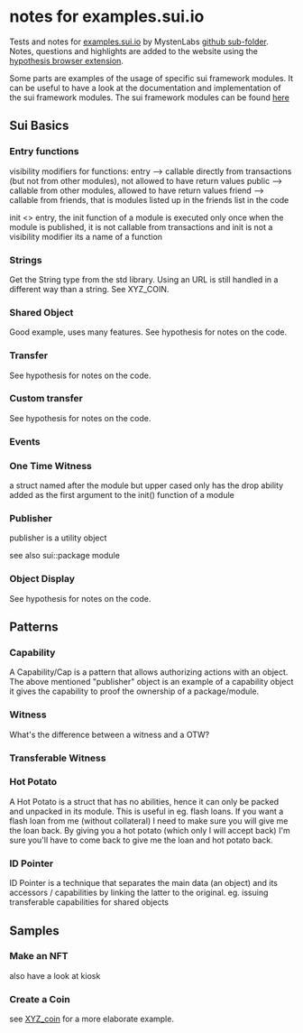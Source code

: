 
# notes for examples.sui.io

Tests and notes for [examples.sui.io](https://examples.sui.io) by MystenLabs [github sub-folder](https://github.com/MystenLabs/sui/tree/main/doc/book).
Notes, questions and highlights are added to the website using the [hypothesis browser extension](https://hypothes.is/search?q=https%3A%2F%2Fexamples.sui.io%2F).

Some parts are examples of the usage of specific sui framework modules. It can be useful to have a look at the documentation and implementation of the sui framework modules. The sui framework modules can be found [here](https://github.com/MystenLabs/sui/tree/main/crates/sui-framework/packages/sui-framework/sources)

## Sui Basics

### Entry functions

visibility modifiers for functions:
entry --> callable directly from transactions (but not from other modules), not allowed to have return values
public --> callable from other modules, allowed to have return values
friend --> callable from friends, that is modules listed up in the friends list in the code

init <> entry, the init function of a module is executed only once when the module is published, it is not callable from transactions
and init is not a visibility modifier its a name of a function

### Strings

Get the String type from the std library.
Using an URL is still handled in a different way than a string. See XYZ_COIN.

### Shared Object

Good example, uses many features.
See hypothesis for notes on the code.

### Transfer

See hypothesis for notes on the code.

### Custom transfer

See hypothesis for notes on the code.

### Events

### One Time Witness

a struct
named after the module but upper cased
only has the drop ability
added as the first argument to the init() function of a module

### Publisher

publisher is a utility object

see also sui::package module

### Object Display

See hypothesis for notes on the code.

## Patterns

### Capability

A Capability/Cap is a pattern that allows authorizing actions with an object. The above mentioned "publisher" object is an example of a capability object it gives the capability to proof the ownership of a package/module.

### Witness

What's the difference between a witness and a OTW?

### Transferable Witness

### Hot Potato

A Hot Potato is a struct that has no abilities, hence it can only be packed and unpacked in its module. This is useful in eg. flash loans. If you want a flash loan from me (without collateral) I need to make sure you will give me the loan back. By giving you a hot potato (which only I will accept back) I'm sure you'll have to come back to give me the loan and hot potato back.

### ID Pointer

ID Pointer is a technique that separates the main data (an object) and its accessors / capabilities by linking the latter to the original. eg. issuing transferable capabilities for shared objects

## Samples

### Make an NFT

also have a look at kiosk

### Create a Coin

see [XYZ_coin](../XYZ_coin/README.MD) for a more elaborate example.
